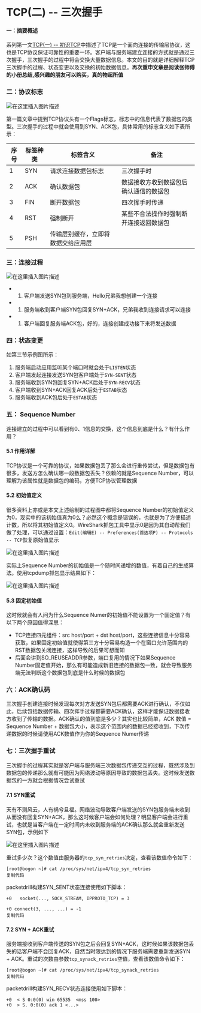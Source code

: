 # TCP(二) -- 三次握手

#### 一：摘要概述

系列第一文[TCP(一) -- 初识TCP](https://juejin.im/post/6844904029353410567)中描述了TCP是一个面向连接的传输层协议，这也是TCP协议保证可靠性的重要一环。客户端与服务端建立连接的方式就是通过三次握手，三次握手的过程中将会交换大量数据信息。本文的目的就是详细解释TCP三次握手的过程、状态变更以及交换的初始数据信息。**再次重申文章是阅读张师傅的小册总结,感兴趣的朋友可以购买，真的物超所值**

### 二：协议标志



![在这里插入图片描述](https://user-gold-cdn.xitu.io/2019/12/23/16f3030f87eff15c?imageView2/0/w/1280/h/960/format/webp/ignore-error/1)

第一篇文章中提到TCP协议头有一个Flags标志，标志中的信息代表了数据包的类型。三次握手的过程中就会使用到SYN、ACK包，具体常用的标志含义如下表所示：



| 序号 | 标签种类 | 标签含义                           | 备注                                   |
| ---- | -------- | ---------------------------------- | -------------------------------------- |
| 1    | SYN      | 请求连接数据包标志                 | 三次握手时                             |
| 2    | ACK      | 确认数据包                         | 数据接收方收到数据包后确认通信的数据包 |
| 3    | FIN      | 断开数据包                         | 四次挥手时传递                         |
| 4    | RST      | 强制断开                           | 某些不合法操作时强制断开连接返回数据包 |
| 5    | PSH      | 传输层别缓存，立即将数据交给应用层 |                                        |

### 三：连接过程



![在这里插入图片描述](https://user-gold-cdn.xitu.io/2019/12/23/16f303cf3d6db54f?imageView2/0/w/1280/h/960/format/webp/ignore-error/1)



- 1. 客户端发送SYN包到服务端，Hello兄弟我想创建一个连接
- 1. 服务端收到客户端SYN包回复SYN+ACK，兄弟我收到连接请求可以连接
- 1. 客户端回复服务端ACK包，好的，连接创建成功接下来将发送数据

### 四：状态变更

如第三节示例图所示：

1. 服务端启动应用监听某个端口时就会处于`LISTEN`状态
2. 客户端发起连接发送SYN包客户端处于`SYN-SENT`状态
3. 服务端收到SYN包回复SYN+ACK后处于`SYN-RECV`状态
4. 客户端收到SYN+ACK回复ACK后处于`ESTAB`状态
5. 服务端收到ACK包后处于`ESTAB`状态

### 五： Sequence Number

连接建立的过程中可以看到有0、1信息的交换，这个信息到底是什么？有什么作用？

#### 5.1 作用详解

TCP协议是一个可靠的协议，如果数据包丢了那么会进行重传尝试，但是数据包有很多，发送方怎么确认哪一段数据包丢失？依赖的就是Sequence Number，可以理解为该属性就是数据包的编码，方便TCP协议管理数据

#### 5.2 初始值定义

很多资料上亦或是本文上述绘制的过程图中都将Sequence Number的初始值定义为0，现实中的该初始值真为0么？必然这个概念是错误的，也就是为了方便描述计数，所以将其初始值定义0。WireShark抓包工具中显示0是因为其自动帮我们做了处理，可以通过设置：`Edit(编辑E) -- Preferences(首选项P) -- Protocols -- TCP`恢复原始值显示



![在这里插入图片描述](https://user-gold-cdn.xitu.io/2019/12/23/16f303cf3d614206?imageView2/0/w/1280/h/960/format/webp/ignore-error/1)



实际上Sequence Number的初始值是一个随时间递增的数值，有着自己的生成算法。使用tcpdump抓包显示结果如下：



![在这里插入图片描述](https://user-gold-cdn.xitu.io/2019/12/23/16f303cf3d98828b?imageView2/0/w/1280/h/960/format/webp/ignore-error/1)



#### 5.3 固定初始值

这时候就会有人问为什么Sequence Numer的初始值不能设置为一个固定值？有以下两个原因值得深思：

- TCP连接四元组件：src host/port + dst host/port，这些连接信息十分容易获取，如果固定初始值就使得第三方十分容易构造一个在窗口允许范围内的RST数据包关闭连接，这样导致的后果可想而知
- 后面会讲到SO_REUSEADDR参数，端口复用的情况下如果Sequence Number固定值开始，那么有可能造成新旧连接的数据包一致，就会导致服务端无法判断这个数据包到底是什么时候的数据包

### 六：ACK确认码

三次握手创建连接时候发现每次对方发送SYN包后都需要ACK进行确认，不仅如此，后续包括数据传输、四次挥手过程都需要ACK确认，这样才能保证数据接收方收到了传输的数据。ACK确认的值到底是多少？其实也比较简单，ACK 数值 = Sequence Number + 数据包大小，表示这个范围内的数据已经接收到，下次传递数据的时候请使用ACK数值作为你的Sequence Numer传递

### 七：三次握手重试

三次握手的过程其实就是客户端与服务端三次数据包传递交互的过程，既然涉及到数据包的传递那么就有可能因为网络波动等原因导致的数据包丢失。这时候发送数据包的一方就会根据情况尝试重试

#### 7.1 SYN重试

天有不测风云，人有祸兮旦福。网络波动导致客户端发送的SYN包服务端未收到从而没有回复SYN+ACK，那么这时候客户端会如何处理？明显客户端会进行重试，也就是当客户端在一定时间内未收到服务端的ACK确认那么就会重新发送SYN包，示例如下

![在这里插入图片描述](https://user-gold-cdn.xitu.io/2019/12/23/16f303cf3ddebeb3?imageView2/0/w/1280/h/960/format/webp/ignore-error/1)

重试多少次？这个数值由服务器的`tcp_syn_retries`决定，查看该数值命令如下：



```
[root@bogon ~]# cat /proc/sys/net/ipv4/tcp_syn_retries 
复制代码
```

packetdrill构建SYN_SENT状态连接使用如下脚本：

```
+0   socket(..., SOCK_STREAM, IPPROTO_TCP) = 3

+0 connect(3, ..., ...) = -1
复制代码
```

#### 7.2 SYN + ACK重试

服务端接收到客户端传送的SYN包之后会回复SYN+ACK，这时候如果该数据包丢失的话客户端不会回复ACK，自然当时限达到的情况下服务端需要重新发送SYN + ACK。重试的次数由参数`tcp_synack_retries`空值，查看该数值命令如下：

```
[root@bogon ~]# cat /proc/sys/net/ipv4/tcp_synack_retries
复制代码
```

packetdrill构建SYN_RECV状态连接使用如下脚本：

```
+0  < S 0:0(0) win 65535  <mss 100>
+0  > S. 0:0(0) ack 1 <...>
```